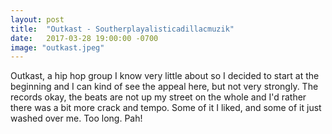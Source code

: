 ```yaml
---
layout: post
title:  "Outkast - Southerplayalisticadillacmuzik"
date:   2017-03-28 19:00:00 -0700
image: "outkast.jpeg"
---
```


Outkast, a hip hop group I know very little about so I decided to start at the beginning and I can kind
of see the appeal here, but not very strongly. The records okay, the beats are not up my street on
the whole and I'd rather there was a bit more crack and tempo. Some of it I liked, and some of it just
washed over me. Too long. Pah!